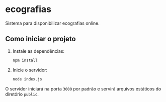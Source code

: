 # ecografias

Sistema para disponibilizar ecografias online.

## Como iniciar o projeto

1. Instale as dependências:
   ```bash
   npm install
   ```
2. Inicie o servidor:
   ```bash
   node index.js
   ```

O servidor iniciará na porta `3000` por padrão e servirá arquivos estáticos do diretório `public`.
